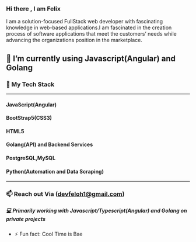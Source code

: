 ### Hi there , I am Felix 

I am a solution-focused FullStack web developer with fascinating knowledge in web-based applications.I am fascinated in the creation process of software applications that meet the customers’ needs while advancing the organizations position in the marketplace.

## 🌱 I’m currently using Javascript(Angular) and Golang

### 💬 My Tech Stack
---
#### JavaScript(Angular)
#### BootStrap5(CSS3)
#### HTML5
#### Golang(API) and Backend Services
#### PostgreSQL,MySQL
#### Python(Automation and Data Scraping)
---
### 📫 Reach out Via (devfeloh1@gmail.com)
##### 💻 Primarily working with Javascript/Typescript(Angular) and Golang on private projects
- ⚡ Fun fact: Cool Time is Bae

<!--
**Felixoh/Felixoh** is a ✨ _special_ ✨ repository because its `README.md` (this file) appears on your GitHub profile.
- ⚡ Fun fact: ...

Here are some ideas to get you started:

- 🔭 I’m currently working on ...
- 🌱 I’m currently learning ...
- 👯 I’m looking to collaborate on ...
- 🤔 I’m looking for help with ...
- 💬 Ask me about ...
- 📫 How to reach me: ...
- 😄 Pronouns: ...
- ⚡ Fun fact: ...
-->
